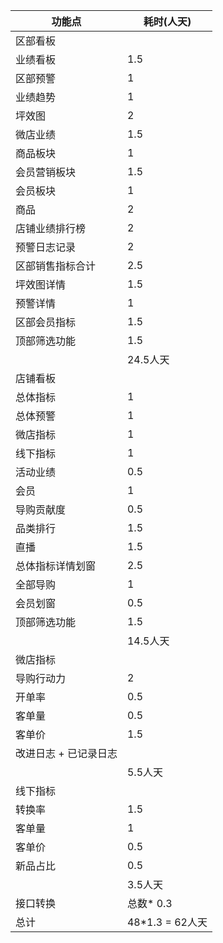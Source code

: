 | 功能点                | 耗时(人天)      |
| --------------------- | --------------- |
| 区部看板              |                 |
| 业绩看板              | 1.5             |
| 区部预警              | 1               |
| 业绩趋势              | 1               |
| 坪效图                | 2               |
| 微店业绩              | 1.5             |
| 商品板块              | 1               |
| 会员营销板块          | 1.5             |
| 会员板块              | 1               |
| 商品                  | 2               |
| 店铺业绩排行榜        | 2               |
| 预警日志记录          | 2               |
| 区部销售指标合计      | 2.5             |
| 坪效图详情            | 1.5             |
| 预警详情              | 1               |
| 区部会员指标          | 1.5             |
| 顶部筛选功能          | 1.5             |
|                       | 24.5人天        |
| 店铺看板              |                 |
| 总体指标              | 1               |
| 总体预警              | 1               |
| 微店指标              | 1               |
| 线下指标              | 1               |
| 活动业绩              | 0.5             |
| 会员                  | 1               |
| 导购贡献度            | 0.5             |
| 品类排行              | 1.5             |
| 直播                  | 1.5             |
| 总体指标详情划窗      | 2.5             |
| 全部导购              | 1               |
| 会员划窗              | 0.5             |
| 顶部筛选功能          | 1.5             |
|                       | 14.5人天        |
| 微店指标              |                 |
| 导购行动力            | 2               |
| 开单率                | 0.5             |
| 客单量                | 0.5             |
| 客单价                | 1.5             |
| 改进日志 + 已记录日志 |                 |
|                       | 5.5人天         |
| 线下指标              |                 |
| 转换率                | 1.5             |
| 客单量                | 1               |
| 客单价                | 0.5             |
| 新品占比              | 0.5             |
|                       | 3.5人天         |
| 接口转换              | 总数* 0.3       |
| 总计                  | 48*1.3 = 62人天 |



